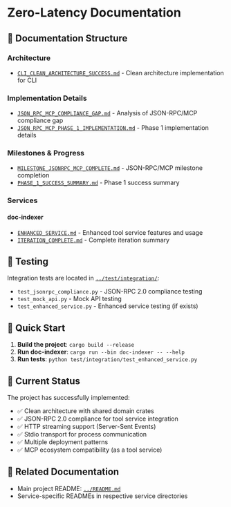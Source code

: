 # Zero-Latency Documentation

## 📂 **Documentation Structure**

### **Architecture**
- [`CLI_CLEAN_ARCHITECTURE_SUCCESS.md`](architecture/CLI_CLEAN_ARCHITECTURE_SUCCESS.md) - Clean architecture implementation for CLI

### **Implementation Details**
- [`JSON_RPC_MCP_COMPLIANCE_GAP.md`](implementation/JSON_RPC_MCP_COMPLIANCE_GAP.md) - Analysis of JSON-RPC/MCP compliance gap
- [`JSON_RPC_MCP_PHASE_1_IMPLEMENTATION.md`](implementation/JSON_RPC_MCP_PHASE_1_IMPLEMENTATION.md) - Phase 1 implementation details

### **Milestones & Progress**
- [`MILESTONE_JSONRPC_MCP_COMPLETE.md`](milestones/MILESTONE_JSONRPC_MCP_COMPLETE.md) - JSON-RPC/MCP milestone completion
- [`PHASE_1_SUCCESS_SUMMARY.md`](milestones/PHASE_1_SUCCESS_SUMMARY.md) - Phase 1 success summary

### **Services**

#### **doc-indexer**
- [`ENHANCED_SERVICE.md`](services/doc-indexer/ENHANCED_SERVICE.md) - Enhanced tool service features and usage
- [`ITERATION_COMPLETE.md`](services/doc-indexer/ITERATION_COMPLETE.md) - Complete iteration summary

## 🧪 **Testing**

Integration tests are located in [`../test/integration/`](../test/integration/):
- `test_jsonrpc_compliance.py` - JSON-RPC 2.0 compliance testing
- `test_mock_api.py` - Mock API testing
- `test_enhanced_service.py` - Enhanced service testing (if exists)

## 📖 **Quick Start**

1. **Build the project**: `cargo build --release`
2. **Run doc-indexer**: `cargo run --bin doc-indexer -- --help`
3. **Run tests**: `python test/integration/test_enhanced_service.py`

## 🎯 **Current Status**

The project has successfully implemented:
- ✅ Clean architecture with shared domain crates
- ✅ JSON-RPC 2.0 compliance for tool service integration
- ✅ HTTP streaming support (Server-Sent Events)
- ✅ Stdio transport for process communication
- ✅ Multiple deployment patterns
- ✅ MCP ecosystem compatibility (as a tool service)

## 🔗 **Related Documentation**

- Main project README: [`../README.md`](../README.md)
- Service-specific READMEs in respective service directories
